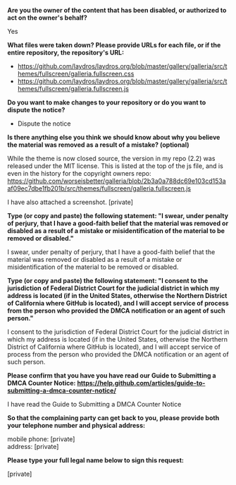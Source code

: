 **Are you the owner of the content that has been disabled, or authorized to act on the owner's behalf?**  

Yes

**What files were taken down? Please provide URLs for each file, or if the entire repository, the repository's URL:**  

- https://github.com/laydros/laydros.org/blob/master/gallery/galleria/src/themes/fullscreen/galleria.fullscreen.css  
- https://github.com/laydros/laydros.org/blob/master/gallery/galleria/src/themes/fullscreen/galleria.fullscreen.js  

**Do you want to make changes to your repository or do you want to dispute the notice?**  

- Dispute the notice

**Is there anything else you think we should know about why you believe the material was removed as a result of a mistake? (optional)**  

While the theme is now closed source, the version in my repo (2.2) was released under the MIT license. This is listed at the top of the js file, and is even in the history for the copyright owners repo: https://github.com/worseisbetter/galleria/blob/2b3a0a788dc69e103cd153aaf09ec7dbe1fb201b/src/themes/fullscreen/galleria.fullscreen.js

I have also attached a screenshot.
[private]

**Type (or copy and paste) the following statement: "I swear, under penalty of perjury, that I have a good-faith belief that the material was removed or disabled as a result of a mistake or misidentification of the material to be removed or disabled."**  

I swear, under penalty of perjury, that I have a good-faith belief that the material was removed or disabled as a result of a mistake or misidentification of the material to be removed or disabled.

**Type (or copy and paste) the following statement: "I consent to the jurisdiction of Federal District Court for the judicial district in which my address is located (if in the United States, otherwise the Northern District of California where GitHub is located), and I will accept service of process from the person who provided the DMCA notification or an agent of such person."**  

I consent to the jurisdiction of Federal District Court for the judicial district in which my address is located (if in the United States, otherwise the Northern District of California where GitHub is located), and I will accept service of process from the person who provided the DMCA notification or an agent of such person.

**Please confirm that you have you have read our Guide to Submitting a DMCA Counter Notice: https://help.github.com/articles/guide-to-submitting-a-dmca-counter-notice/**  

I have read the Guide to Submitting a DMCA Counter Notice

**So that the complaining party can get back to you, please provide both your telephone number and physical address:**  

mobile phone: [private]  
address: [private]  

**Please type your full legal name below to sign this request:**  

[private]
